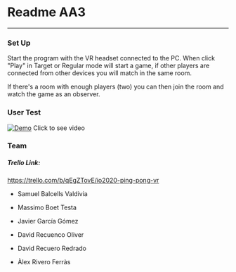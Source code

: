 # Readme AA3
---

### Set Up

Start the program with the VR headset connected to the PC. When click "Play" in Target or Regular mode will start a game, if other players are connected from other devices you will match in the same room. 

If there's a room with enough players (two) you can then join the room and watch the game as an observer.

### User Test

[![Demo](https://i.vimeocdn.com/video/906975640.webp?mw=1200&amp)](https://vimeo.com/427846220 "Demo")
Click to see video

### Team
##### Trello Link: 
https://trello.com/b/qEgZTovE/io2020-ping-pong-vr

- Samuel Balcells Valdivia

- Massimo Boet Testa

- Javier García Gómez

- David Recuenco Oliver

- David Recuero Redrado

- Àlex Rivero Ferràs



